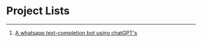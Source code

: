 <h1 width="100%"> Project Lists </h1>
<hr>
<ol>
  <li><a href="https://github.com/Achumi-vitope/Personal-Projects/tree/main/ChatGPT-WhatsApp-Bot" target="blank_">A whatsapp text-completion bot using chatGPT's<a/></li>
</ol>

